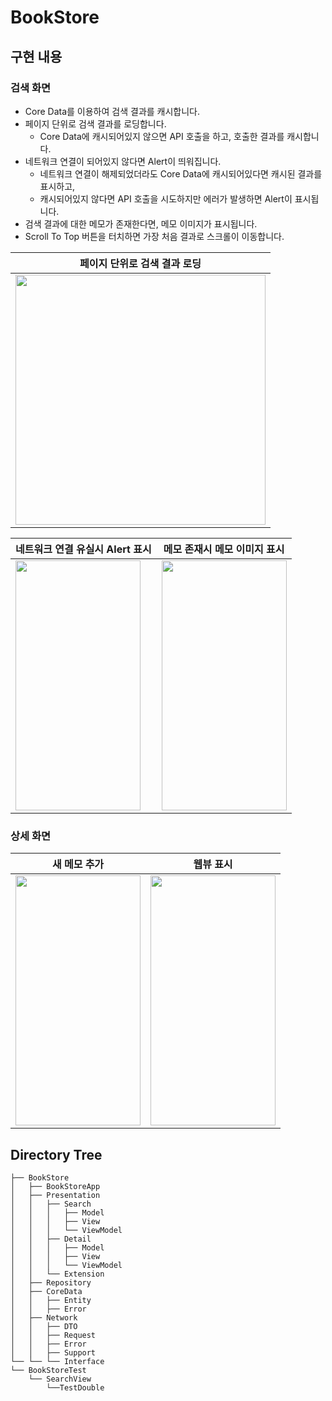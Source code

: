 # BookStore

## 구현 내용
### 검색 화면
- Core Data를 이용하여 검색 결과를 캐시합니다.
- 페이지 단위로 검색 결과를 로딩합니다.  
  - Core Data에 캐시되어있지 않으면 API 호출을 하고, 호출한 결과를 캐시합니다.
- 네트워크 연결이 되어있지 않다면 Alert이 띄워집니다.
  - 네트워크 연결이 해제되었더라도 Core Data에 캐시되어있다면 캐시된 결과를 표시하고, 
  - 캐시되어있지 않다면 API 호출을 시도하지만 에러가 발생하면 Alert이 표시됩니다.
- 검색 결과에 대한 메모가 존재한다면, 메모 이미지가 표시됩니다.
- Scroll To Top 버튼을 터치하면 가장 처음 결과로 스크롤이 이동합니다.

|페이지 단위로 검색 결과 로딩|
|---|
|<img src="https://user-images.githubusercontent.com/60725934/193575756-32cad12d-4422-4aba-ade8-6729e0199c7f.gif" width="400" height="400"/>|

|네트워크 연결 유실시 Alert 표시|메모 존재시 메모 이미지 표시|
|---|---|
|<img src="https://i.imgur.com/iZqIZra.gif" width="200" height="400"/>|<img src="https://i.imgur.com/Y3m0qAH.png" width="200" height="400"/>|

### 상세 화면
|새 메모 추가|웹뷰 표시|
|---|---|
|<img src="https://user-images.githubusercontent.com/60725934/193577274-5086b937-1b7e-4731-be34-5039f00f94ed.gif" width="200" height="400"/>|<img src="https://user-images.githubusercontent.com/60725934/193577538-c5789898-7175-45f7-907b-5a1e2c16e8d1.gif" width="200" height="400"/>|

## Directory Tree
```
├── BookStore
│   ├── BookStoreApp
│   ├── Presentation
│   │   ├── Search
│   │   │   ├── Model
│   │   │   ├── View
│   │   │   └── ViewModel
│   │   ├── Detail
│   │   │   ├── Model
│   │   │   ├── View
│   │   │   └── ViewModel
│   │   └── Extension
│   ├── Repository
│   ├── CoreData
│   │   ├── Entity
│   │   ├── Error
│   ├── Network
│   │   ├── DTO
│   │   ├── Request
│   │   ├── Error
│   │   ├── Support
└── └── └── Interface
└── BookStoreTest
    └── SearchView
        └──TestDouble
```
